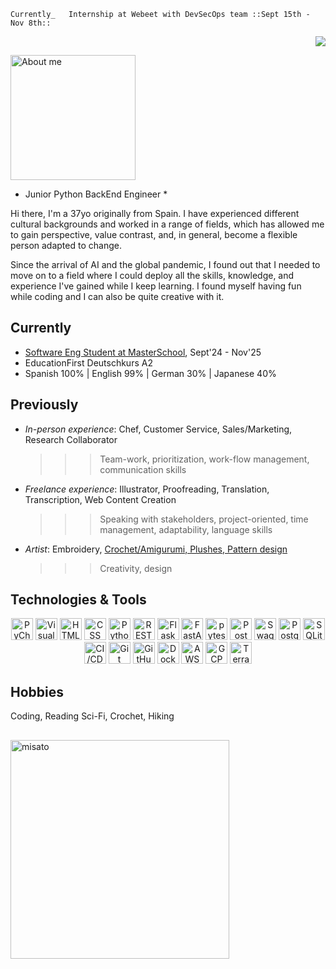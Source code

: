 <!--
**VeronicaLobos/VeronicaLobos** is a ✨ _special_ ✨ repository because its `README.md` (this file) appears on your GitHub profile.
-->

	Currently_   Internship at Webeet with DevSecOps team ::Sept 15th - Nov 8th::
	
<p align="right">
  	<img src="https://api.boot.dev/v1/users/public/2606939e-ea9c-41d4-8d0d-17da4a9e066d/thumbnail" >
</p>


<img src="https://i.imgur.com/JzGy5wA.png" width="200" alt="About me">

* Junior Python BackEnd Engineer *

Hi there, I'm a 37yo originally from Spain. I have experienced different cultural backgrounds and worked in a range of fields,
which has allowed me to gain perspective, value contrast, and, in general, become a flexible person adapted to change.

Since the arrival of AI and the global pandemic, I found out that I needed to move on to a field where I could deploy all the skills, knowledge, and experience I've gained while I keep learning. I found myself having fun while coding and I can also be quite creative with it.


## Currently
- <a href="https://de.masterschool.com/en/domains/software-engineering/">Software Eng Student at MasterSchool</a>, Sept'24 - Nov'25
- EducationFirst Deutschkurs A2
- Spanish 100% | English 99% | German 30% | Japanese 40%

## Previously
- _In-person experience_: Chef, Customer Service, Sales/Marketing, Research Collaborator
  >>> Team-work, prioritization, work-flow management, communication skills
- _Freelance experience_: Illustrator, Proofreading, Translation, Transcription, Web Content Creation
  >>> Speaking with stakeholders, project-oriented, time management, adaptability, language skills
- _Artist_: Embroidery, <a href="https://www.instagram.com/longinosrage/">Crochet/Amigurumi, Plushes, Pattern design</a>
  >>> Creativity, design

## Technologies & Tools
<div align="center">
	<img width="35" src="https://raw.githubusercontent.com/marwin1991/profile-technology-icons/refs/heads/main/icons/pycharm.png" alt="PyCharm" title="PyCharm"/>
	<img width="35" src="https://raw.githubusercontent.com/marwin1991/profile-technology-icons/refs/heads/main/icons/visual_studio_code.png" alt="Visual Studio Code" title="Visual Studio Code"/>
	<img width="35" src="https://raw.githubusercontent.com/marwin1991/profile-technology-icons/refs/heads/main/icons/html.png" alt="HTML" title="HTML"/>
	<img width="35" src="https://raw.githubusercontent.com/marwin1991/profile-technology-icons/refs/heads/main/icons/css.png" alt="CSS" title="CSS"/>
	<img width="35" src="https://raw.githubusercontent.com/marwin1991/profile-technology-icons/refs/heads/main/icons/python.png" alt="Python" title="Python"/>
	<img width="35" src="https://raw.githubusercontent.com/marwin1991/profile-technology-icons/refs/heads/main/icons/rest.png" alt="REST" title="REST"/>
	<img width="35" src="https://raw.githubusercontent.com/marwin1991/profile-technology-icons/refs/heads/main/icons/flask.png" alt="Flask" title="Flask"/>
	<img width="35" src="https://raw.githubusercontent.com/marwin1991/profile-technology-icons/refs/heads/main/icons/fastapi.png" alt="FastAPI" title="FastAPI"/>
	<img width="35" src="https://raw.githubusercontent.com/marwin1991/profile-technology-icons/refs/heads/main/icons/pytest.png" alt="pytest" title="pytest"/>
	<img width="35" src="https://raw.githubusercontent.com/marwin1991/profile-technology-icons/refs/heads/main/icons/postman.png" alt="Postman" title="Postman"/>
	<img width="35" src="https://raw.githubusercontent.com/marwin1991/profile-technology-icons/refs/heads/main/icons/swagger.png" alt="Swagger" title="Swagger"/>
	<img width="35" src="https://raw.githubusercontent.com/marwin1991/profile-technology-icons/refs/heads/main/icons/postgresql.png" alt="PostgreSQL" title="PostgreSQL"/>
	<img width="35" src="https://raw.githubusercontent.com/marwin1991/profile-technology-icons/refs/heads/main/icons/sqlite.png" alt="SQLite" title="SQLite"/>
	<img width="35" src="https://raw.githubusercontent.com/marwin1991/profile-technology-icons/refs/heads/main/icons/ci_cd.png" alt="CI/CD" title="CI/CD"/>
	<img width="35" src="https://raw.githubusercontent.com/marwin1991/profile-technology-icons/refs/heads/main/icons/git.png" alt="Git" title="Git"/>
	<img width="35" src="https://raw.githubusercontent.com/marwin1991/profile-technology-icons/refs/heads/main/icons/github.png" alt="GitHub" title="GitHub"/>
	<img width="35" src="https://raw.githubusercontent.com/marwin1991/profile-technology-icons/refs/heads/main/icons/docker.png" alt="Docker" title="Docker"/>
	<img width="35" src="https://raw.githubusercontent.com/marwin1991/profile-technology-icons/refs/heads/main/icons/aws.png" alt="AWS" title="AWS"/>
	<img width="35" src="https://raw.githubusercontent.com/marwin1991/profile-technology-icons/refs/heads/main/icons/gcp.png" alt="GCP" title="GCP"/>
	<img width="35" src="https://raw.githubusercontent.com/marwin1991/profile-technology-icons/refs/heads/main/icons/terraform.png" alt="Terraform" title="Terraform"/>
</div>

## Hobbies
Coding, Reading Sci-Fi, Crochet, Hiking
##

<img width="350" src="https://github.com/user-attachments/assets/03b607f4-e064-41ae-bf06-a07405052658" alt="misato" title="Evangelion"/>

